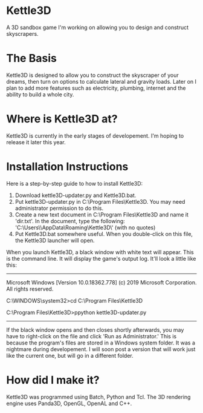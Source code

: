 # Kettle3D
A 3D sandbox game I'm working on allowing you to design and construct skyscrapers.

# The Basis
Kettle3D is designed to allow you to construct the skyscraper of your dreams, then turn on options to calculate lateral and gravity loads. Later on I plan to add more features such as electricity, plumbing, internet and the ability to build a whole city.

# Where is Kettle3D at?
Kettle3D is currently in the early stages of developement. I'm hoping to release it later this year.

# Installation Instructions
Here is a step-by-step guide to how to install Kettle3D:

1) Download kettle3D-updater.py and Kettle3D.bat.
2) Put kettle3D-updater.py in C:\Program Files\Kettle3D. You may need administrator permission to do this.
3) Create a new text document in C:\Program Files\Kettle3D and name it 'dir.txt'. In the document, type the following:
'C:\\Users\\<Your Windows Username>\\AppData\\Roaming\\Kettle3D\\' (with no quotes)
4) Put Kettle3D.bat somewhere useful. When you double-click on this file, the Kettle3D launcher will open.
  
When you launch Kettle3D, a black window with white text will appear. This is the command line. It will display the game's output log. It'll look a little like this:

----------------------------------------------------------

Microsoft Windows [Version 10.0.18362.778]
(c) 2019 Microsoft Corporation. All rights reserved.

C:\WINDOWS\system32>cd C:\Program Files\Kettle3D

C:\Program Files\Kettle3D>ppython kettle3D-updater.py

----------------------------------------------------------

If the black window opens and then closes shortly afterwards, you may have to right-click on the file and click 'Run as Administrator.' This is because the program's files are stored in a Windows system folder. It was a nightmare during developement. I will soon post a version that will work just like the current one, but will go in a different folder.

# How did I make it?
Kettle3D was programmed using Batch, Python and Tcl. The 3D rendering engine uses Panda3D, OpenGL, OpenAL and C++.
